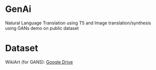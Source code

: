 # GenAi
Natural Language Translation using T5 and Image translation/synthesis using GANs demo on public dataset

# Dataset 
 WikiArt (for GANS): [Google Drive](https://drive.google.com/drive/folders/1LuP9qi3Vhtdwq2IgvK0y5TZeHHv6KJ17?usp=sharing)
